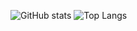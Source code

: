 ![GitHub stats](https://github-readme-stats.vercel.app/api?username=totensee&count_private=true&show_icons=true&theme=great-gatsby)
![Top Langs](https://github-readme-stats.vercel.app/api/top-langs/?username=totensee&layout=compact&theme=great-gatsby)
